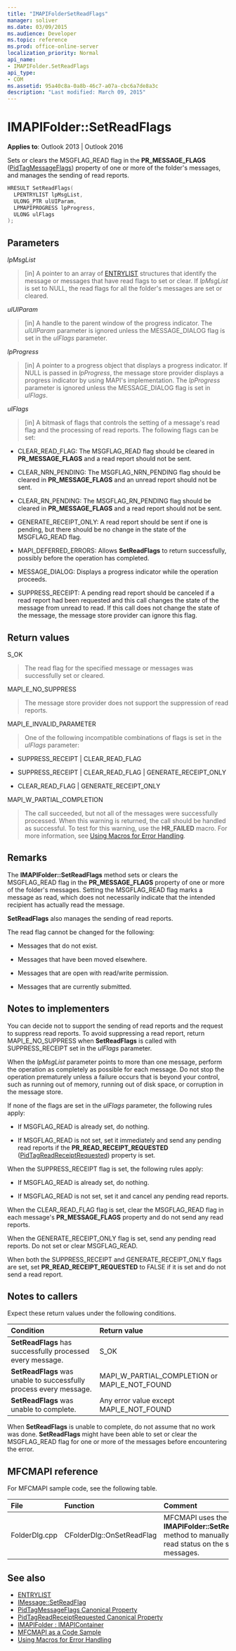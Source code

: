 ```yaml
---
title: "IMAPIFolderSetReadFlags"
manager: soliver
ms.date: 03/09/2015
ms.audience: Developer
ms.topic: reference
ms.prod: office-online-server
localization_priority: Normal
api_name:
- IMAPIFolder.SetReadFlags
api_type:
- COM
ms.assetid: 95a40c8a-0a8b-46c7-a07a-cbc6a7de8a3c
description: "Last modified: March 09, 2015"
---
```


# IMAPIFolder::SetReadFlags

**Applies to**: Outlook 2013 | Outlook 2016 
  
Sets or clears the MSGFLAG_READ flag in the **PR_MESSAGE_FLAGS** ([PidTagMessageFlags](pidtagmessageflags-canonical-property.md)) property of one or more of the folder's messages, and manages the sending of read reports. 
  
```cpp
HRESULT SetReadFlags(
  LPENTRYLIST lpMsgList,
  ULONG_PTR ulUIParam,
  LPMAPIPROGRESS lpProgress,
  ULONG ulFlags
);
```

## Parameters

_lpMsgList_
  
> [in] A pointer to an array of [ENTRYLIST](entrylist.md) structures that identify the message or messages that have read flags to set or clear. If  _lpMsgList_ is set to NULL, the read flags for all the folder's messages are set or cleared. 
    
_ulUIParam_
  
> [in] A handle to the parent window of the progress indicator. The  _ulUIParam_ parameter is ignored unless the MESSAGE_DIALOG flag is set in the  _ulFlags_ parameter. 
    
_lpProgress_
  
> [in] A pointer to a progress object that displays a progress indicator. If NULL is passed in  _lpProgress_, the message store provider displays a progress indicator by using MAPI's implementation. The  _lpProgress_ parameter is ignored unless the MESSAGE_DIALOG flag is set in  _ulFlags_.
    
_ulFlags_
  
> [in] A bitmask of flags that controls the setting of a message's read flag and the processing of read reports. The following flags can be set:
    
  - CLEAR_READ_FLAG: The MSGFLAG_READ flag should be cleared in **PR_MESSAGE_FLAGS** and a read report should not be sent. 
        
  - CLEAR_NRN_PENDING: The MSGFLAG_NRN_PENDING flag should be cleared in **PR_MESSAGE_FLAGS** and an unread report should not be sent. 
        
  - CLEAR_RN_PENDING: The MSGFLAG_RN_PENDING flag should be cleared in **PR_MESSAGE_FLAGS** and a read report should not be sent. 
        
  - GENERATE_RECEIPT_ONLY: A read report should be sent if one is pending, but there should be no change in the state of the MSGFLAG_READ flag.
        
  - MAPI_DEFERRED_ERRORS: Allows **SetReadFlags** to return successfully, possibly before the operation has completed. 
        
  - MESSAGE_DIALOG: Displays a progress indicator while the operation proceeds.
    
  - SUPPRESS_RECEIPT: A pending read report should be canceled if a read report had been requested and this call changes the state of the message from unread to read. If this call does not change the state of the message, the message store provider can ignore this flag.
    
## Return values

S_OK 
  
> The read flag for the specified message or messages was successfully set or cleared.
    
MAPI_E_NO_SUPPRESS 
  
> The message store provider does not support the suppression of read reports.
    
MAPI_E_INVALID_PARAMETER 
  
> One of the following incompatible combinations of flags is set in the  _ulFlags_ parameter: 
    
   - SUPPRESS_RECEIPT | CLEAR_READ_FLAG 
    
   - SUPPRESS_RECEIPT | CLEAR_READ_FLAG | GENERATE_RECEIPT_ONLY
    
   - CLEAR_READ_FLAG | GENERATE_RECEIPT_ONLY
    
MAPI_W_PARTIAL_COMPLETION 
  
> The call succeeded, but not all of the messages were successfully processed. When this warning is returned, the call should be handled as successful. To test for this warning, use the **HR_FAILED** macro. For more information, see [Using Macros for Error Handling](using-macros-for-error-handling.md).
    
## Remarks

The **IMAPIFolder::SetReadFlags** method sets or clears the MSGFLAG_READ flag in the **PR_MESSAGE_FLAGS** property of one or more of the folder's messages. Setting the MSGFLAG_READ flag marks a message as read, which does not necessarily indicate that the intended recipient has actually read the message. 
  
**SetReadFlags** also manages the sending of read reports. 
  
The read flag cannot be changed for the following:
  
- Messages that do not exist.
    
- Messages that have been moved elsewhere.
    
- Messages that are open with read/write permission.
    
- Messages that are currently submitted.
    
## Notes to implementers

You can decide not to support the sending of read reports and the request to suppress read reports. To avoid suppressing a read report, return MAPI_E_NO_SUPPRESS when **SetReadFlags** is called with SUPPRESS_RECEIPT set in the  _ulFlags_ parameter. 
  
When the  _lpMsgList_ parameter points to more than one message, perform the operation as completely as possible for each message. Do not stop the operation prematurely unless a failure occurs that is beyond your control, such as running out of memory, running out of disk space, or corruption in the message store. 
  
If none of the flags are set in the  _ulFlags_ parameter, the following rules apply: 
  
- If MSGFLAG_READ is already set, do nothing.
    
- If MSGFLAG_READ is not set, set it immediately and send any pending read reports if the **PR_READ_RECEIPT_REQUESTED** ([PidTagReadReceiptRequested](pidtagreadreceiptrequested-canonical-property.md)) property is set.
    
When the SUPPRESS_RECEIPT flag is set, the following rules apply:
  
- If MSGFLAG_READ is already set, do nothing. 
    
- If MSGFLAG_READ is not set, set it and cancel any pending read reports.
    
When the CLEAR_READ_FLAG flag is set, clear the MSGFLAG_READ flag in each message's **PR_MESSAGE_FLAGS** property and do not send any read reports. 
  
When the GENERATE_RECEIPT_ONLY flag is set, send any pending read reports. Do not set or clear MSGFLAG_READ.
  
When both the SUPPRESS_RECEIPT and GENERATE_RECEIPT_ONLY flags are set, set **PR_READ_RECEIPT_REQUESTED** to FALSE if it is set and do not send a read report. 
  
## Notes to callers

Expect these return values under the following conditions.
  
|**Condition**|**Return value**|
|:-----|:-----|
|**SetReadFlags** has successfully processed every message.  <br/> |S_OK  <br/> |
|**SetReadFlags** was unable to successfully process every message.  <br/> |MAPI_W_PARTIAL_COMPLETION or MAPI_E_NOT_FOUND  <br/> |
|**SetReadFlags** was unable to complete.  <br/> |Any error value except MAPI_E_NOT_FOUND  <br/> |
   
When **SetReadFlags** is unable to complete, do not assume that no work was done. **SetReadFlags** might have been able to set or clear the MSGFLAG_READ flag for one or more of the messages before encountering the error. 
  
## MFCMAPI reference

For MFCMAPI sample code, see the following table.
  
|**File**|**Function**|**Comment**|
|:-----|:-----|:-----|
|FolderDlg.cpp  <br/> |CFolderDlg::OnSetReadFlag  <br/> |MFCMAPI uses the **IMAPIFolder::SetReadFlags** method to manually set the read status on the specified messages.  <br/> |
   
## See also

- [ENTRYLIST](entrylist.md) 
- [IMessage::SetReadFlag](imessage-setreadflag.md)  
- [PidTagMessageFlags Canonical Property](pidtagmessageflags-canonical-property.md)  
- [PidTagReadReceiptRequested Canonical Property](pidtagreadreceiptrequested-canonical-property.md)  
- [IMAPIFolder : IMAPIContainer](imapifolderimapicontainer.md)
- [MFCMAPI as a Code Sample](mfcmapi-as-a-code-sample.md)  
- [Using Macros for Error Handling](using-macros-for-error-handling.md)

